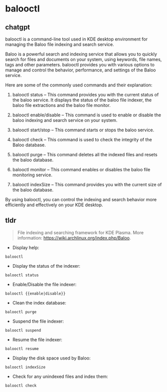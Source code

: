# balooctl 
## chatgpt 
balooctl is a command-line tool used in KDE desktop environment for managing the Baloo file indexing and search service. 

Baloo is a powerful search and indexing service that allows you to quickly search for files and documents on your system, using keywords, file names, tags and other parameters. balooctl provides you with various options to manage and control the behavior, performance, and settings of the Baloo service. 

Here are some of the commonly used commands and their explanation:

1. balooctl status – This command provides you with the current status of the baloo service. It displays the status of the baloo file indexer, the baloo file extractions and the baloo file monitor.

2. balooctl enable/disable – This command is used to enable or disable the baloo indexing and search service on your system.

3. balooctl start/stop – This command starts or stops the baloo service. 

4. balooctl check – This command is used to check the integrity of the Baloo database.

5. balooctl purge – This command deletes all the indexed files and resets the baloo database.

6. balooctl monitor – This command enables or disables the baloo file monitoring service. 

7. balooctl indexSize – This command provides you with the current size of the baloo database.

By using balooctl, you can control the indexing and search behavior more efficiently and effectively on your KDE desktop. 

## tldr 
 
> File indexing and searching framework for KDE Plasma.
> More information: <https://wiki.archlinux.org/index.php/Baloo>.

- Display help:

`balooctl`

- Display the status of the indexer:

`balooctl status`

- Enable/Disable the file indexer:

`balooctl {{enable|disable}}`

- Clean the index database:

`balooctl purge`

- Suspend the file indexer:

`balooctl suspend`

- Resume the file indexer:

`balooctl resume`

- Display the disk space used by Baloo:

`balooctl indexSize`

- Check for any unindexed files and index them:

`balooctl check`
